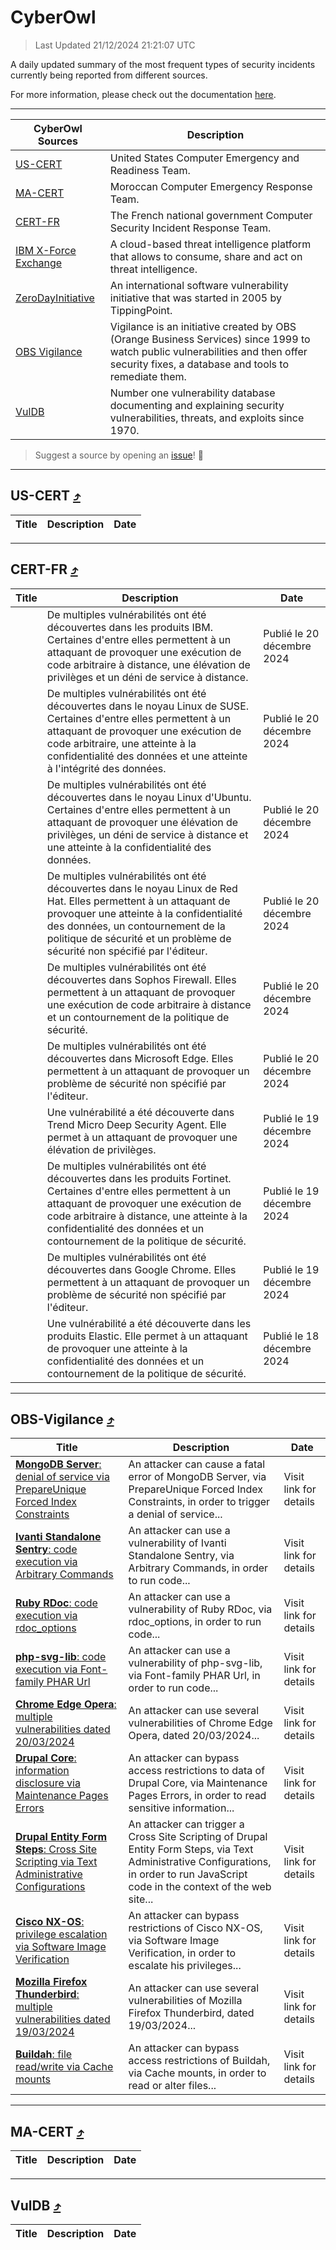 
 <div id='top'></div>

# CyberOwl

 > Last Updated 21/12/2024 21:21:07 UTC
 
 A daily updated summary of the most frequent types of security incidents currently being reported from different sources.
 
 For more information, please check out the documentation [here](./docs/README.md).
 
 ---
 |CyberOwl Sources|Description|
 |---|---|
 |[US-CERT](#us-cert-arrow_heading_up)|United States Computer Emergency and Readiness Team.|
 |[MA-CERT](#ma-cert-arrow_heading_up)|Moroccan Computer Emergency Response Team.|
 |[CERT-FR](#cert-fr-arrow_heading_up)|The French national government Computer Security Incident Response Team.|
 |[IBM X-Force Exchange](#ibmcloud-arrow_heading_up)|A cloud-based threat intelligence platform that allows to consume, share and act on threat intelligence.|
 |[ZeroDayInitiative](#zerodayinitiative-arrow_heading_up)|An international software vulnerability initiative that was started in 2005 by TippingPoint.|
 |[OBS Vigilance](#obs-vigilance-arrow_heading_up)|Vigilance is an initiative created by OBS (Orange Business Services) since 1999 to watch public vulnerabilities and then offer security fixes, a database and tools to remediate them.|
 |[VulDB](#vuldb-arrow_heading_up)|Number one vulnerability database documenting and explaining security vulnerabilities, threats, and exploits since 1970.|
 
 > Suggest a source by opening an [issue](https://github.com/karimhabush/cyberowl/issues)! :raised_hands:
 ---

## US-CERT [:arrow_heading_up:](#cyberowl)

 |Title|Description|Date|
 |---|---|---|
 
 ---

## CERT-FR [:arrow_heading_up:](#cyberowl)

 |Title|Description|Date|
 |---|---|---|
 |[](https://www.cert.ssi.gouv.fr/avis/CERTFR-2024-AVI-1103/)|De multiples vulnérabilités ont été découvertes dans les produits IBM. Certaines d'entre elles permettent à un attaquant de provoquer une exécution de code arbitraire à distance, une élévation de privilèges et un déni de service à distance.|Publié le 20 décembre 2024|
 |[](https://www.cert.ssi.gouv.fr/avis/CERTFR-2024-AVI-1102/)|De multiples vulnérabilités ont été découvertes dans le noyau Linux de SUSE. Certaines d'entre elles permettent à un attaquant de provoquer une exécution de code arbitraire, une atteinte à la confidentialité des données et une atteinte à l'intégrité des données.|Publié le 20 décembre 2024|
 |[](https://www.cert.ssi.gouv.fr/avis/CERTFR-2024-AVI-1101/)|De multiples vulnérabilités ont été découvertes dans le noyau Linux d'Ubuntu. Certaines d'entre elles permettent à un attaquant de provoquer une élévation de privilèges, un déni de service à distance et une atteinte à la confidentialité des données.|Publié le 20 décembre 2024|
 |[](https://www.cert.ssi.gouv.fr/avis/CERTFR-2024-AVI-1100/)|De multiples vulnérabilités ont été découvertes dans le noyau Linux de Red Hat. Elles permettent à un attaquant de provoquer une atteinte à la confidentialité des données, un contournement de la politique de sécurité et un problème de sécurité non spécifié par l'éditeur.|Publié le 20 décembre 2024|
 |[](https://www.cert.ssi.gouv.fr/avis/CERTFR-2024-AVI-1099/)|De multiples vulnérabilités ont été découvertes dans Sophos Firewall. Elles permettent à un attaquant de provoquer une exécution de code arbitraire à distance et un contournement de la politique de sécurité.|Publié le 20 décembre 2024|
 |[](https://www.cert.ssi.gouv.fr/avis/CERTFR-2024-AVI-1098/)|De multiples vulnérabilités ont été découvertes dans Microsoft Edge. Elles permettent à un attaquant de provoquer un problème de sécurité non spécifié par l'éditeur.|Publié le 20 décembre 2024|
 |[](https://www.cert.ssi.gouv.fr/avis/CERTFR-2024-AVI-1097/)|Une vulnérabilité a été découverte dans Trend Micro Deep Security Agent. Elle permet à un attaquant de provoquer une élévation de privilèges.|Publié le 19 décembre 2024|
 |[](https://www.cert.ssi.gouv.fr/avis/CERTFR-2024-AVI-1096/)|De multiples vulnérabilités ont été découvertes dans les produits Fortinet. Certaines d'entre elles permettent à un attaquant de provoquer une exécution de code arbitraire à distance, une atteinte à la confidentialité des données et un contournement de la politique de sécurité.|Publié le 19 décembre 2024|
 |[](https://www.cert.ssi.gouv.fr/avis/CERTFR-2024-AVI-1095/)|De multiples vulnérabilités ont été découvertes dans Google Chrome. Elles permettent à un attaquant de provoquer un problème de sécurité non spécifié par l'éditeur.|Publié le 19 décembre 2024|
 |[](https://www.cert.ssi.gouv.fr/avis/CERTFR-2024-AVI-1094/)|Une vulnérabilité a été découverte dans les produits Elastic. Elle permet à un attaquant de provoquer une atteinte à la confidentialité des données et un contournement de la politique de sécurité.|Publié le 18 décembre 2024|
 
 ---

## OBS-Vigilance [:arrow_heading_up:](#cyberowl)

 |Title|Description|Date|
 |---|---|---|
 |[<a href="https://vigilance.fr/vulnerability/MongoDB-Server-denial-of-service-via-PrepareUnique-Forced-Index-Constraints-45439" class="noirorange"><b>MongoDB Server</b>: denial of service via PrepareUnique Forced Index Constraints</a>](https://vigilance.fr/vulnerability/MongoDB-Server-denial-of-service-via-PrepareUnique-Forced-Index-Constraints-45439)|An attacker can cause a fatal error of MongoDB Server, via PrepareUnique Forced Index Constraints, in order to trigger a denial of service...|Visit link for details|
 |[<a href="https://vigilance.fr/vulnerability/Ivanti-Standalone-Sentry-code-execution-via-Arbitrary-Commands-43842" class="noirorange"><b>Ivanti Standalone Sentry</b>: code execution via Arbitrary Commands</a>](https://vigilance.fr/vulnerability/Ivanti-Standalone-Sentry-code-execution-via-Arbitrary-Commands-43842)|An attacker can use a vulnerability of Ivanti Standalone Sentry, via Arbitrary Commands, in order to run code...|Visit link for details|
 |[<a href="https://vigilance.fr/vulnerability/Ruby-RDoc-code-execution-via-rdoc-options-43839" class="noirorange"><b>Ruby RDoc</b>: code execution via rdoc_options</a>](https://vigilance.fr/vulnerability/Ruby-RDoc-code-execution-via-rdoc-options-43839)|An attacker can use a vulnerability of Ruby RDoc, via rdoc_options, in order to run code...|Visit link for details|
 |[<a href="https://vigilance.fr/vulnerability/php-svg-lib-code-execution-via-Font-family-PHAR-Url-43835" class="noirorange"><b>php-svg-lib</b>: code execution via Font-family PHAR Url</a>](https://vigilance.fr/vulnerability/php-svg-lib-code-execution-via-Font-family-PHAR-Url-43835)|An attacker can use a vulnerability of php-svg-lib, via Font-family PHAR Url, in order to run code...|Visit link for details|
 |[<a href="https://vigilance.fr/vulnerability/Chrome-Edge-Opera-multiple-vulnerabilities-dated-20-03-2024-43827" class="noirorange"><b>Chrome  Edge  Opera</b>: multiple vulnerabilities dated 20/03/2024</a>](https://vigilance.fr/vulnerability/Chrome-Edge-Opera-multiple-vulnerabilities-dated-20-03-2024-43827)|An attacker can use several vulnerabilities of Chrome  Edge  Opera, dated 20/03/2024...|Visit link for details|
 |[<a href="https://vigilance.fr/vulnerability/Drupal-Core-information-disclosure-via-Maintenance-Pages-Errors-45813" class="noirorange"><b>Drupal Core</b>: information disclosure via Maintenance Pages Errors</a>](https://vigilance.fr/vulnerability/Drupal-Core-information-disclosure-via-Maintenance-Pages-Errors-45813)|An attacker can bypass access restrictions to data of Drupal Core, via Maintenance Pages Errors, in order to read sensitive information...|Visit link for details|
 |[<a href="https://vigilance.fr/vulnerability/Drupal-Entity-Form-Steps-Cross-Site-Scripting-via-Text-Administrative-Configurations-45812" class="noirorange"><b>Drupal Entity Form Steps</b>: Cross Site Scripting via Text Administrative Configurations</a>](https://vigilance.fr/vulnerability/Drupal-Entity-Form-Steps-Cross-Site-Scripting-via-Text-Administrative-Configurations-45812)|An attacker can trigger a Cross Site Scripting of Drupal Entity Form Steps, via Text Administrative Configurations, in order to run JavaScript code in the context of the web site...|Visit link for details|
 |[<a href="https://vigilance.fr/vulnerability/Cisco-NX-OS-privilege-escalation-via-Software-Image-Verification-45805" class="noirorange"><b>Cisco NX-OS</b>: privilege escalation via Software Image Verification</a>](https://vigilance.fr/vulnerability/Cisco-NX-OS-privilege-escalation-via-Software-Image-Verification-45805)|An attacker can bypass restrictions of Cisco NX-OS, via Software Image Verification, in order to escalate his privileges...|Visit link for details|
 |[<a href="https://vigilance.fr/vulnerability/Mozilla-Firefox-Thunderbird-multiple-vulnerabilities-dated-19-03-2024-43819" class="noirorange"><b>Mozilla Firefox  Thunderbird</b>: multiple vulnerabilities dated 19/03/2024</a>](https://vigilance.fr/vulnerability/Mozilla-Firefox-Thunderbird-multiple-vulnerabilities-dated-19-03-2024-43819)|An attacker can use several vulnerabilities of Mozilla Firefox  Thunderbird, dated 19/03/2024...|Visit link for details|
 |[<a href="https://vigilance.fr/vulnerability/Buildah-file-read-write-via-Cache-mounts-45437" class="noirorange"><b>Buildah</b>: file read/write via Cache mounts</a>](https://vigilance.fr/vulnerability/Buildah-file-read-write-via-Cache-mounts-45437)|An attacker can bypass access restrictions of Buildah, via Cache mounts, in order to read or alter files...|Visit link for details|
 
 ---

## MA-CERT [:arrow_heading_up:](#cyberowl)

 |Title|Description|Date|
 |---|---|---|
 
 ---

## VulDB [:arrow_heading_up:](#cyberowl)

 |Title|Description|Date|
 |---|---|---|
 
